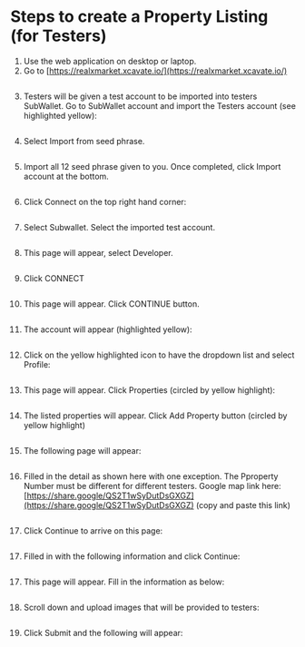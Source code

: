 # Steps to create a Property Listing (for Testers)

1. Use the web application on desktop or laptop.&#x20;
2. Go to [https://realxmarket.xcavate.io/](https://realxmarket.xcavate.io/)

<figure><img src="../../../../.gitbook/assets/image (1) (1).png" alt=""><figcaption></figcaption></figure>

3. Testers will be given a test account to be imported into testers SubWallet. Go to SubWallet account and import the Testers account (see highlighted yellow):

<figure><img src="../../../../.gitbook/assets/image (2) (1).png" alt=""><figcaption></figcaption></figure>

4. Select Import from seed phrase.

<figure><img src="../../../../.gitbook/assets/image (3) (1).png" alt=""><figcaption></figcaption></figure>

5. Import all 12 seed phrase given to you. Once completed, click Import account at the bottom.

<figure><img src="../../../../.gitbook/assets/image (4) (1).png" alt=""><figcaption></figcaption></figure>

6. Click Connect on the top right hand corner:&#x20;

<figure><img src="../../../../.gitbook/assets/image (1) (1) (1).png" alt=""><figcaption></figcaption></figure>

7. Select Subwallet. Select the imported test account.

<figure><img src="../../../../.gitbook/assets/image (5).png" alt=""><figcaption></figcaption></figure>

8. This page will appear, select Developer.&#x20;

<figure><img src="../../../../.gitbook/assets/image (6).png" alt=""><figcaption></figcaption></figure>

9. Click CONNECT &#x20;

<figure><img src="../../../../.gitbook/assets/image (7).png" alt=""><figcaption></figcaption></figure>

10. This page will appear. Click CONTINUE button.&#x20;

<figure><img src="../../../../.gitbook/assets/image (8).png" alt=""><figcaption></figcaption></figure>

11. The account will appear (highlighted yellow):

<figure><img src="../../../../.gitbook/assets/image (9).png" alt=""><figcaption></figcaption></figure>

12. Click on the yellow highlighted icon to have the dropdown list and select Profile:

<figure><img src="../../../../.gitbook/assets/image (10).png" alt=""><figcaption></figcaption></figure>

13. This page will appear. Click Properties (circled by yellow highlight):

<figure><img src="../../../../.gitbook/assets/image (12).png" alt=""><figcaption></figcaption></figure>

14. The listed properties will appear. Click Add Property button (circled by yellow highlight)

<figure><img src="../../../../.gitbook/assets/image (14).png" alt=""><figcaption></figcaption></figure>

15. The following page will appear:

<figure><img src="../../../../.gitbook/assets/image (58).png" alt=""><figcaption></figcaption></figure>

16. Filled in the detail as shown here with one exception. The Pproperty Number must be different for different testers. Google map link here: [https://share.google/QS2T1wSyDutDsGXGZ](https://share.google/QS2T1wSyDutDsGXGZ) (copy and paste this link)

<figure><img src="../../../../.gitbook/assets/image (4).png" alt=""><figcaption></figcaption></figure>

17. Click Continue to arrive on this page:

<figure><img src="../../../../.gitbook/assets/image.png" alt=""><figcaption></figcaption></figure>

17. Filled in with the following information and click Continue:

<figure><img src="../../../../.gitbook/assets/image (1).png" alt=""><figcaption></figcaption></figure>

17. This page will appear. Fill in the information as below:

<figure><img src="../../../../.gitbook/assets/image (2).png" alt=""><figcaption></figcaption></figure>

18. Scroll down and upload images that will be provided to testers:

<figure><img src="../../../../.gitbook/assets/image (3).png" alt=""><figcaption></figcaption></figure>

19. Click Submit and the following will appear:

<figure><img src="../../../../.gitbook/assets/image (59).png" alt=""><figcaption></figcaption></figure>
